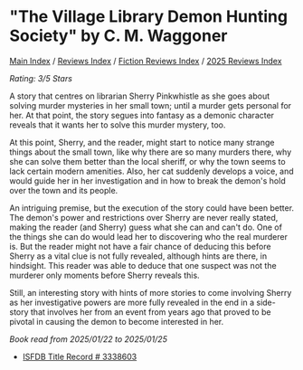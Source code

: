 # "The Village Library Demon Hunting Society" by C. M. Waggoner

[Main Index](../../../README.md) / [Reviews Index](../../README.md) / [Fiction Reviews Index](../README.md) / [2025 Reviews Index](README.md)

*Rating: 3/5 Stars*

A story that centres on librarian Sherry Pinkwhistle as she goes about solving murder mysteries in her small town; until a murder gets personal for her. At that point, the story segues into fantasy as a demonic character reveals that it wants her to solve this murder mystery, too.

At this point, Sherry, and the reader, might start to notice many strange things about the small town, like why there are so many murders there, why she can solve them better than the local sheriff, or why the town seems to lack certain modern amenities. Also, her cat suddenly develops a voice, and would guide her in her investigation and in how to break the demon's hold over the town and its people.

An intriguing premise, but the execution of the story could have been better. The demon's power and restrictions over Sherry are never really stated, making the reader (and Sherry) guess what she can and can't do. One of the things she can do would lead her to discovering who the real murderer is. But the reader might not have a fair chance of deducing this before Sherry as a vital clue is not fully revealed, although hints are there, in hindsight. This reader was able to deduce that one suspect was not the murderer only moments before Sherry reveals this.

Still, an interesting story with hints of more stories to come involving Sherry as her investigative powers are more fully revealed in the end in a side-story that involves her from an event from years ago that proved to be pivotal in causing the demon to become interested in her.

*Book read from 2025/01/22 to 2025/01/25*

- [ISFDB Title Record # 3338603](https://www.isfdb.org/cgi-bin/title.cgi?3338603)
